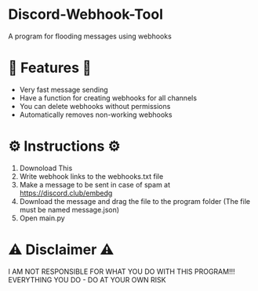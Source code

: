 # Discord-Webhook-Tool
A program for flooding messages using webhooks

# 🌟 Features 🌟
- Very fast message sending
- Have a function for creating webhooks for all channels
- You can delete webhooks without permissions
- Automatically removes non-working webhooks

# ⚙️ Instructions ⚙️
1) Downoload This
2) Write webhook links to the webhooks.txt file
3) Make a message to be sent in case of spam at https://discord.club/embedg
4) Download the message and drag the file to the program folder (The file must be named message.json)
5) Open main.py

# ⚠️ Disclaimer ⚠️
I AM NOT RESPONSIBLE FOR WHAT YOU DO WITH THIS PROGRAM!!!
EVERYTHING YOU DO - DO AT YOUR OWN RISK
